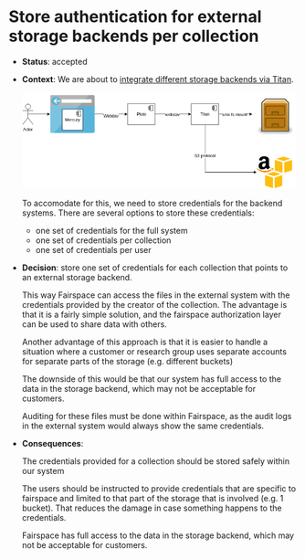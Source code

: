 # Store authentication for external storage backends per collection

* **Status**: accepted

* **Context**: We are about to [integrate different storage backends via Titan](006_implement_external_data_storages.md).
  
  ![Integration of external storage system via Titan](images/external-storage-via-titan.png)
  
  To accomodate for this, we need to store credentials for the backend systems. There are several options 
  to store these credentials:
  - one set of credentials for the full system
  - one set of credentials per collection
  - one set of credentials per user
  
* **Decision**: store one set of credentials for each collection that points to an external storage backend.

  This way Fairspace can access the files in the external system with the credentials provided
  by the creator of the collection. The advantage is that it is a fairly simple solution, and 
  the fairspace authorization layer can be used to share data with others. 
  
  Another advantage of this approach is that it is easier to handle a situation where a customer or 
  research group uses separate accounts for separate parts of the storage (e.g. different buckets)
  
  The downside of this would be that our system has full access to the data in the storage backend, 
  which may not be acceptable for customers. 
  
  Auditing for these files must be done within Fairspace, as the audit logs in the external system 
  would always show the same credentials.
  
* **Consequences**: 

  The credentials provided for a collection should be stored safely within our system
  
  The users should be instructed to provide credentials that are specific to fairspace and
  limited to that part of the storage that is involved (e.g. 1 bucket). That reduces the
  damage in case something happens to the credentials.
   
  Fairspace has full access to the data in the storage backend, which may not be acceptable 
  for customers.
